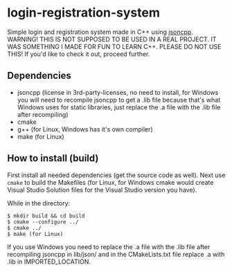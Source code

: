 # login-registration-system
Simple login and registration system made in C++ using [jsoncpp](https://github.com/open-source-parsers/jsoncpp). WARNING! THIS IS NOT SUPPOSED TO BE USED IN A REAL PROJECT. IT WAS SOMETHING I MADE FOR FUN TO LEARN C++. PLEASE DO NOT USE THIS! If you'd like to check it out, proceed further.

## Dependencies
- jsoncpp (license in 3rd-party-licenses, no need to install, for Windows you will need to recompile jsoncpp to get a .lib file because that's what Windows uses for static libraries, just replace the .a file with the .lib file after recompiling)
- cmake
- g++ (for Linux, Windows has it's own compiler)
- make (for Linux)

## How to install (build)
First install all needed dependencies (get the source code as well). Next use `cmake` to build the Makefiles (for Linux, for Windows cmake would create Visual Studio Solution files for the Visual Studio version you have).

While in the directory:
```
$ mkdir build && cd build
$ cmake --configure ../
$ cmake ../
$ make (for Linux)
```

If you use Windows you need to replace the .a file with the .lib file after recompiling jsoncpp in lib/json/ and in the CMakeLists.txt file replace .a with .lib in IMPORTED_LOCATION.